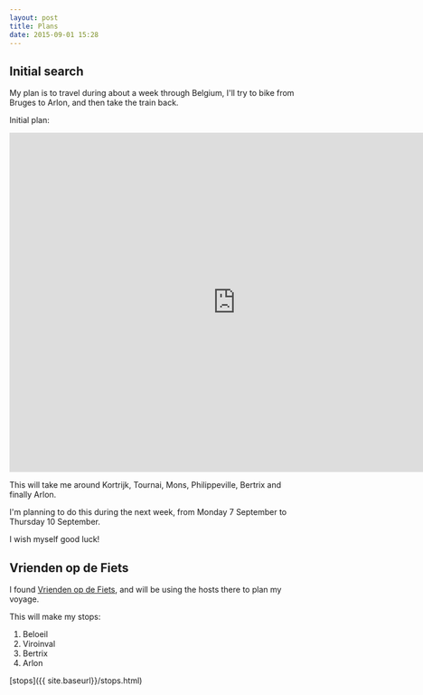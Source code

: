 ```yaml
---
layout: post
title: Plans
date: 2015-09-01 15:28
---
```


## Initial search

My plan is to travel during about a week through Belgium, I'll try to bike from Bruges to Arlon, and then take the train back.

Initial plan:

<iframe src="https://www.google.com/maps/embed?pb=!1m52!1m12!1m3!1d1300779.3750959043!2d3.3331199182979803!3d50.448835509657414!2m3!1f0!2f0!3f0!3m2!1i1024!2i768!4f13.1!4m37!3e1!4m5!1s0x47c3572cbd2e7b3f%3A0xfb5588bde218cbee!2sWerfstraat+131%2C+8000+Brugge%2C+Belgium!3m2!1d51.220134699999996!2d3.2210973999999997!4m5!1s0x47c33ae2d8706a49%3A0xf791d8c0a601b993!2sKortrijk%2C+Belgium!3m2!1d50.8194776!2d3.2577263!4m5!1s0x47c2f94e46a36df9%3A0x40099ab2f4d6260!2sBeloeil%2C+Belgium!3m2!1d50.548759399999994!2d3.7352249!4m5!1s0x47c1f15ec159a713%3A0xffd9924bbbd2c65!2sViroinval%2C+Belgium!3m2!1d50.071472199999995!2d4.6059942!4m5!1s0x47ea9ab50eca3069%3A0xa4705e8c14b0b55f!2sBertrix%2C+Belgium!3m2!1d49.854234999999996!2d5.2535561!4m5!1s0x47eab06a0a66f2e5%3A0x2c12dca732086d98!2sArlon%2C+Belgium!3m2!1d49.6851364!2d5.810480399999999!5e0!3m2!1sen!2sus!4v1441135484036" width="800" height="600" frameborder="0" style="border:0" allowfullscreen></iframe>

This will take me around Kortrijk, Tournai, Mons, Philippeville, Bertrix and finally Arlon.

I'm planning to do this during the next week, from Monday 7 September to Thursday 10 September.

I wish myself good luck!

## Vrienden op de Fiets

I found <a href="http://vriendenopdefiets.nl" class="ext">Vrienden op de Fiets</a>, and will be using the hosts there to plan my voyage.

This will make my stops:

1. Beloeil
2. Viroinval
3. Bertrix
4. Arlon

[stops]({{ site.baseurl}}/stops.html)

